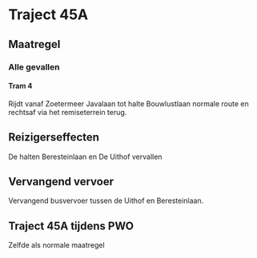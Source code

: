 # Traject 45A
## Maatregel
### Alle gevallen

#### Tram 4
Rijdt vanaf Zoetermeer Javalaan tot halte Bouwlustlaan normale route en rechtsaf via het remiseterrein terug.

## Reizigerseffecten
De halten Beresteinlaan en De Uithof vervallen

## Vervangend vervoer
Vervangend busvervoer tussen de Uithof en Beresteinlaan.

## Traject 45A tijdens PWO
Zelfde als normale maatregel
